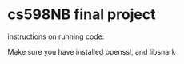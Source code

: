 # cs598NB final project


instructions on running code:

Make sure you have installed openssl, and libsnark

